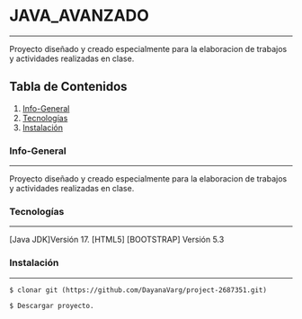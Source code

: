 # JAVA_AVANZADO
***
Proyecto diseñado y creado especialmente para la elaboracion de trabajos y actividades realizadas en clase.
## Tabla de Contenidos
1. [Info-General](#info-general)
2. [Tecnologías](#tecnologias)
3. [Instalación](#instalación)
### Info-General
***
Proyecto diseñado y creado especialmente para la elaboracion de trabajos y actividades realizadas en clase.
### Tecnologías
***
[Java JDK]Versión 17.
[HTML5]
[BOOTSTRAP] Versión 5.3
### Instalación
***
```
$ clonar git (https://github.com/DayanaVarg/project-2687351.git)
```
```
$ Descargar proyecto.
```
